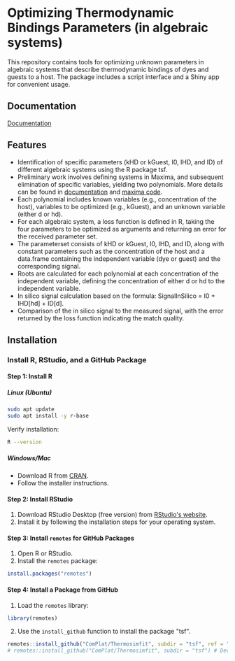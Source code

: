 # Optimizing Thermodynamic Bindings Parameters (in algebraic systems)

This repository contains tools for optimizing unknown parameters in algebraic systems that describe thermodynamic bindings of dyes and guests to a host.
The package includes a script interface and a Shiny app for convenient usage.

## Documentation

[Documentation](https://complat.github.io/Thermosimfit/)

## Features

- Identification of specific parameters (kHD or kGuest, I0, IHD, and ID) of different algebraic systems using the R package tsf.
- Preliminary work involves defining systems in Maxima, and subsequent elimination of specific variables, yielding two polynomials.
  More details can be found in [documentation](./Documentation) and [maxima code](./tsf/inst/maxima_code).
- Each polynomial includes known variables (e.g., concentration of the host), variables to be optimized (e.g., kGuest), and an unknown variable (either d or hd).
- For each algebraic system, a loss function is defined in R, taking the four parameters to be optimized as arguments and returning an error for the received parameter set.
- The parameterset consists of kHD or kGuest, I0, IHD, and ID, along with constant parameters such as the concentration of the host and a data.frame
  containing the independent variable (dye or guest) and the corresponding signal.
- Roots are calculated for each polynomial at each concentration of the independent variable, defining the concentration of either d or hd to the independent variable.
- In silico signal calculation based on the formula: SignalInSilico = I0 + IHD[hd] + ID[d].
- Comparison of the in silico signal to the measured signal, with the error returned by the loss function indicating the match quality.

## Installation

### Install R, RStudio, and a GitHub Package

#### Step 1: Install R

##### Linux (Ubuntu)
```bash
sudo apt update
sudo apt install -y r-base
```
Verify installation:
```bash
R --version
```

##### Windows/Mac
- Download R from [CRAN](https://cran.r-project.org/).
- Follow the installer instructions.

#### Step 2: Install RStudio
1. Download RStudio Desktop (free version) from [RStudio's website](https://posit.co/download/rstudio-desktop/).
2. Install it by following the installation steps for your operating system.

#### Step 3: Install `remotes` for GitHub Packages
1. Open R or RStudio.
2. Install the `remotes` package:
```R
install.packages("remotes")
```

#### Step 4: Install a Package from GitHub
1. Load the `remotes` library:
```R
library(remotes)
```
2. Use the `install_github` function to install the package "tsf".
```R
remotes::install_github("ComPlat/Thermosimfit", subdir = "tsf", ref = "v1.1") # Stable version
# remotes::install_github("ComPlat/Thermosimfit", subdir = "tsf") # Development version
```
```
```
